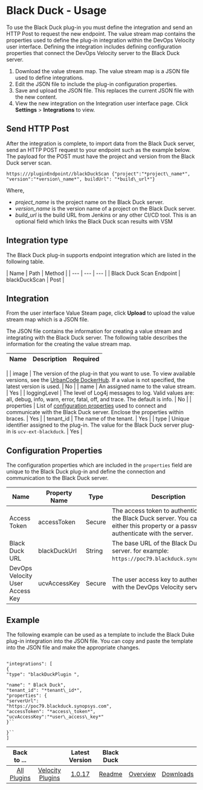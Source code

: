 
# Black Duck - Usage

To use the Black Duck plug-in you must define the integration and send an HTTP Post to request the new endpoint. The value stream map contains the properties used to define the plug-in integration within the DevOps Velocity user interface. Defining the integration includes defining configuration properties that connect the DevOps Velocity server to the Black Duck server.

1. Download the value stream map. The value stream map is a JSON file used to define integrations.
2. Edit the JSON file to include the plug-in configuration properties.
3. Save and upload the JSON file. This replaces the current JSON file with the new content.
4. View the new integration on the Integration user interface page. Click **Settings** > **Integrations** to view.

## Send HTTP Post

After the integration is complete, to import data from the Black Duck server, send an HTTP POST request to your endpoint such as the example below. The payload for the POST must have the project and version from the Black Duck server scan. 

```https:///pluginEndpoint//blackDuckScan {"project":"*project\_name*", "version":"*version\_name*", buildUrl": "*build\_url*"}```  

Where,
* *project\_name* is the project name on the Black Duck server.
* *version\_name* is the version name of a project on the Black Duck server.
* *build\_url* is the build URL from Jenkins or any other CI/CD tool. This is an optional field which links the Black Duck scan results with VSM

## Integration type

The Black Duck plug-in supports endpoint integration which are listed in the following table.


| Name | Path | Method
|
| --- | --- | --- |
| Black Duck Scan Endpoint | blackDuckScan | Post |

## Integration

From the user interface Value Steam page, click **Upload** to upload the value stream map which is a JSON file.

The JSON file contains the information for creating a value stream and integrating with the Black Duck server. The following table describes the information for the creating the value stream map.


| Name | Description | Required |
| --- | --- | ---
|
| image | The version of the plug-in that you want to use. To view available versions, see the [UrbanCode DockerHub](https://hub.docker.com/r/urbancode/ucv-ext-blackduck/tags). If a value is not specified, the latest version is used. | No |
| name | An assigned name to the value stream. | Yes |
| loggingLevel | The level of Log4j messages to log. Valid values are: all, debug, info, warn, error, fatal, off, and trace. The default is info. | No |
| properties | List of [configuration properties](#properties) used to connect and communicate with the Black Duck server. Enclose the properties within braces. | Yes |
| tenant\_id | The name of the tenant. | Yes |
| type | Unique identifier assigned to the plug-in. The value for the Black Duck server plug-in is `ucv-ext-blackduck`. | Yes |

## Configuration Properties

The configuration properties which are included in the `properties` field are unique to the Black Duck plug-in and define the connection and communication to the Black Duck server.

| Name | Property Name | Type | Description | Required |
| --- | --- | --- | --- | --- |
| Access Token | accessToken | Secure | The access token to authenticate with the Black Duck server. You can use either this property or a password to authenticate with the server. | Yes |
| Black Duck URL | blackDuckUrl | String | The base URL of the Black Duck server. for example: `https://poc79.blackduck.synopsys.com`. | Yes |
| DevOps Velocity User Access Key | ucvAccessKey | Secure | The user access key to authenticate with the DevOps Velocity server. | Yes |

## Example

The following example can be used as a template to include the Black Duke plug-in integration into the JSON file. You can copy and paste the template into the JSON file and make the appropriate changes.
```

"integrations": [
{
"type": "blackDuckPlugin ",

"name": " Black Duck",
"tenant_id": "*tenant\_id*",
"properties": {
"serverUrl":
"https://poc79.blackduck.synopsys.com",
"accessToken": "*access\_token*",
"ucvAccessKey":"*user\_access\_key*"
}``

}``
]

```



|Back to ...||Latest Version|Black Duck |||
| :---: | :---: | :---: | :---: | :---: | :---: |
|[All Plugins](../../index.md)|[Velocity Plugins](../README.md)|[1.0.17](https://raw.githubusercontent.com/UrbanCode/IBM-UCV-PLUGINS/main/files/ucv-ext-blackduck/ucv-ext-blackduck-1.0.17.tar.zip)|[Readme](README.md)|[Overview](overview.md)|[Downloads](downloads.md)|
